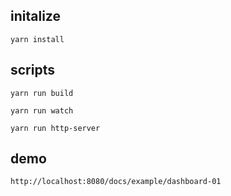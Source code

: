 
initalize
-----------

```
yarn install
```

scripts
-----------

```
yarn run build
```

```
yarn run watch
```

```
yarn run http-server
```

demo
-------------

```
http://localhost:8080/docs/example/dashboard-01
```
